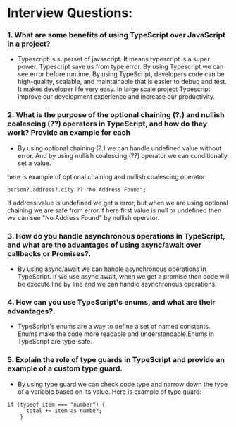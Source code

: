 # Interview Questions:

### 1. What are some benefits of using TypeScript over JavaScript in a project?

- Typescript is superset of javascript. It means typescript is a super power. Typescript save us from type error. By using Typescript we can see error before runtime. By using TypeScript, developers code can be high-quality, scalable, and maintainable that is easier to debug and test. It makes developer life very easy. In large scale project Typescript improve our development experience and increase our productivity.

### 2. What is the purpose of the optional chaining (?.) and nullish coalescing (??) operators in TypeScript, and how do they work? Provide an example for each

- By using optional chaining (?.) we can handle undefined value without error. And by using nullish coalescing (??) operator we can conditionally set a value.

here is example of optional chaining and nullish coalescing operator:

```
person?.address?.city ?? "No Address Found";
```

If address value is undefined we get a error, but when we are using optional chaining we are safe from error.If here first value is null or undefined then we can see "No Address Found" by nullish operator.

### 3. How do you handle asynchronous operations in TypeScript, and what are the advantages of using async/await over callbacks or Promises?.

- By using async/await we can handle asynchronous operations in TypeScript. If we use async await, when we get a promise then code will be execute line by line and we can handle asynchronous operations.

### 4. How can you use TypeScript's enums, and what are their advantages?.

- TypeScript's enums are a way to define a set of named constants. Enums make the code more readable and understandable.Enums in TypeScript are type-safe.

### 5. Explain the role of type guards in TypeScript and provide an example of a custom type guard.

- By using type guard we can check code type and narrow down the type of a variable based on its value.
  Here is example of type guard:

```
if (typeof item === "number") {
      total += item as number;
    }
```
